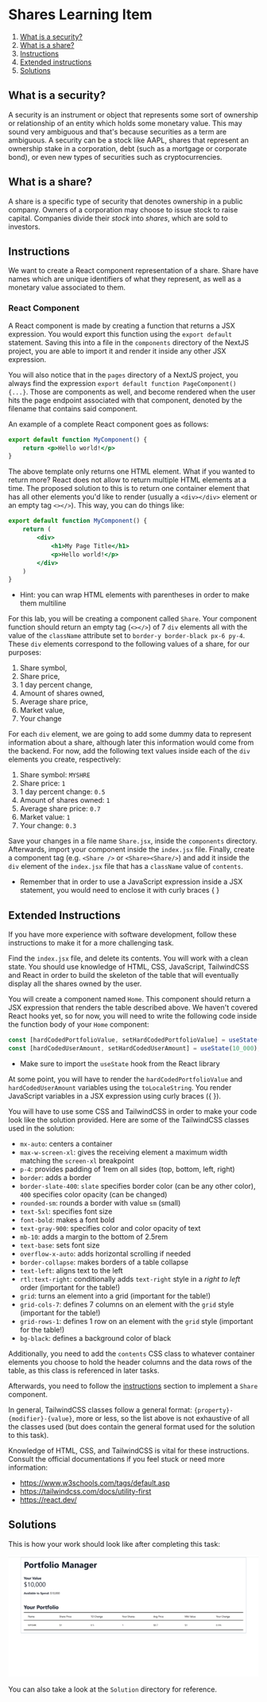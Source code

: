 # Shares Learning Item
1. [What is a security?](#what-is-a-security)
2. [What is a share?](#what-is-a-share)
3. [Instructions](#instructions)
4. [Extended instructions](#extended-instructions)
5. [Solutions](#solutions)

## What is a security?
A security is an instrument or object that represents some sort of ownership or relationship of an entity which holds some monetary value. This may sound very ambiguous and that's because securities as a term are ambiguous. A security can be a stock like AAPL, shares that represent an ownership stake in a corporation, debt (such as a mortgage or corporate bond), or even new types of securities such as cryptocurrencies.

## What is a share?
A share is a specific type of security that denotes ownership in a public company. Owners of a corporation may choose to issue stock to raise capital. Companies divide their *stock* into *shares*, which are sold to investors.

## Instructions
We want to create a React component representation of a share. Share have names which are unique identifiers of what they represent, as well as a monetary value associated to them.

### React Component

A React component is made by creating a function that returns a JSX expression. You would export this function using the `export default` statement. Saving this into a file in the `components` directory of the NextJS project, you are able to import it and render it inside any other JSX expression.

You will also notice that in the `pages` directory of a NextJS project, you always find the expression `export default function PageComponent() {...}`. Those are components as well, and become rendered when the user hits the page endpoint associated with that component, denoted by the filename that contains said component.

An example of a complete React component goes as follows:
```jsx
export default function MyComponent() {
    return <p>Hello world!</p>
}
```

The above template only returns one HTML element. What if you wanted to return more? React does not allow to return multiple HTML elements at a time. The proposed solution to this is to return one container element that has all other elements you'd like to render (usually a `<div></div>` element or an empty tag `<></>`). This way, you can do things like:

```jsx
export default function MyComponent() {
    return (
        <div>
            <h1>My Page Title</h1>
            <p>Hello world!</p>
        </div>
    )
}
```
* Hint: you can wrap HTML elements with parentheses in order to make them multiline

For this lab, you will be creating a component called `Share`. Your component function should return an empty tag (`<></>`) of 7 `div` elements all with the value of the `className` attribute set to `border-y border-black px-6 py-4`. These `div` elements correspond to the following values of a share, for our purposes:
1. Share symbol,
2. Share price,
3. 1 day percent change,
4. Amount of shares owned,
5. Average share price,
6. Market value,
7. Your change

For each `div` element, we are going to add some dummy data to represent information about a share, although later this information would come from the backend. For now, add the following text values inside each of the `div` elements you create, respectively:
1. Share symbol: `MYSHRE`
2. Share price: `1`
3. 1 day percent change: `0.5`
4. Amount of shares owned: `1`
5. Average share price: `0.7`
6. Market value: `1`
7. Your change: `0.3`

Save your changes in a file name `Share.jsx`, inside the `components` directory. Afterwards, import your component inside the `index.jsx` file. Finally, create a component tag (e.g. `<Share />` or `<Share><Share/>`) and add it inside the `div` element of the `index.jsx` file that has a `className` value of `contents`.
* Remember that in order to use a JavaScript expression inside a JSX statement, you would need to enclose it with curly braces \{ \}

## Extended Instructions
If you have more experience with software development, follow these instructions to make it for a more challenging task.

Find the `index.jsx` file, and delete its contents. You will work with a clean state. You should use knowledge of HTML, CSS, JavaScript, TailwindCSS and React in order to build the skeleton of the table that will eventually display all the shares owned by the user.

You will create a component named `Home`. This component should return a JSX expression that renders the table described above. We haven't covered React hooks yet, so for now, you will need to write the following code inside the function body of your `Home` component:
```jsx
const [hardCodedPortfolioValue, setHardCodedPortfolioValue] = useState(10_000);
const [hardCodedUserAmount, setHardCodedUserAmount] = useState(10_000);
```
* Make sure to import the `useState` hook from the React library

At some point, you will have to render the `hardCodedPortfolioValue` and `hardCodedUserAmount` variables using the `toLocaleString`. You render JavaScript variables in a JSX expression using curly braces (\{ \}).

You will have to use some CSS and TailwindCSS in order to make your code look like the solution provided. Here are some of the TailwindCSS classes used in the solution:
* `mx-auto`: centers a container
* `max-w-screen-xl`: gives the receiving element a maximum width matching the `screen-xl` breakpoint
* `p-4`: provides padding of 1rem on all sides (top, bottom, left, right)
* `border`: adds a border
* `border-slate-400`: `slate` specifies border color (can be any other color), `400` specifies color opacity (can be changed)
* `rounded-sm`: rounds a border with value `sm` (small)
* `text-5xl`: specifies font size
* `font-bold`: makes a font bold
* `text-gray-900`: specifies color and color opacity of text
* `mb-10`: adds a margin to the bottom of 2.5rem
* `text-base`: sets font size
* `overflow-x-auto`: adds horizontal scrolling if needed
* `border-collapse`: makes borders of a table collapse
* `text-left`: aligns text to the left
* `rtl:text-right`: conditionally adds `text-right` style in a *right to left* order (important for the table!)
* `grid`: turns an element into a grid (important for the table!)
* `grid-cols-7`: defines 7 columns on an element with the `grid` style (important for the table!)
* `grid-rows-1`: defines 1 row on an element with the `grid` style (important for the table!)
* `bg-black`: defines a background color of black

Additionally, you need to add the `contents` CSS class to whatever container elements you choose to hold the header columns and the data rows of the table, as this class is referenced in later tasks.

Afterwards, you need to follow the [instructions](#instructions) section to implement a `Share` component.

In general, TailwindCSS classes follow a general format: `{property}-{modifier}-{value}`, more or less, so the list above is not exhaustive of all the classes used (but does contain the general format used for the solution to this task).

Knowledge of HTML, CSS, and TailwindCSS is vital for these instructions. Consult the official documentations if you feel stuck or need more information:
* https://www.w3schools.com/tags/default.asp
* https://tailwindcss.com/docs/utility-first
* https://react.dev/

## Solutions
This is how your work should look like after completing this task:

![Solution Picture Lab 0](./Solution-Picture-Lab-0.png)

You can also take a look at the `Solution` directory for reference.
